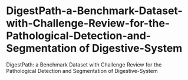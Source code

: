 # DigestPath-a-Benchmark-Dataset-with-Challenge-Review-for-the-Pathological-Detection-and-Segmentation of Digestive-System
DigestPath: a Benchmark Dataset with Challenge Review for the Pathological Detection and Segmentation of Digestive-System

